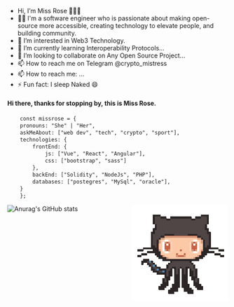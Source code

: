 -  Hi, I’m Miss Rose 👩🏾‍💻
- 👋🏾 I'm a software engineer who is passionate about making open-source more accessible, creating technology to elevate people, and building community.
- 👀 I’m interested in Web3 Technology.
- 🌱 I’m currently learning Interoperability Protocols...
- 💞️ I’m looking to collaborate on Any Open Source Project...
- 📫 How to reach me on Telegram @crypto_mistress
- 📫 How to reach me: ...
- ⚡ Fun fact: I sleep Naked 😄
#### Hi there, thanks for stopping by, this is Miss Rose.

```
    const missrose = {
    pronouns: "She" | "Her",
    askMeAbout: ["web dev", "tech", "crypto", "sport"],
    technologies: {
        frontEnd: {
            js: ["Vue", "React", "Angular"],
            css: ["bootstrap", "sass"]
        },
        backEnd: ["Solidity", "NodeJs", "PHP"],
        databases: ["postegres", "MySql", "oracle"],
    }
    };

```
  <div>
    <img align="right"  src="https://raw.githubusercontent.com/iCharlesZ/FigureBed/master/img/octocat.gif" style="max-width: 100%; display: inline-block;" data-target="animated-image.originalImage">
  </div>
  
![Anurag's GitHub stats](https://github-readme-stats.vercel.app/api?username=Rohid-dev&theme=calm&show_icons=true&count_private=true)

